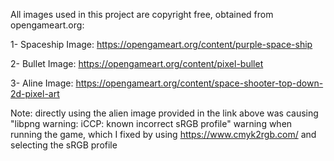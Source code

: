 All images used in this project are copyright free,
obtained from opengameart.org:

1- Spaceship Image:
https://opengameart.org/content/purple-space-ship

2- Bullet Image:
https://opengameart.org/content/pixel-bullet

3- Aline Image: 
https://opengameart.org/content/space-shooter-top-down-2d-pixel-art

Note: directly using the alien image provided in the link above was causing 
"libpng warning: iCCP: known incorrect sRGB profile" warning when running the game, 
which I fixed by using https://www.cmyk2rgb.com/ and selecting the sRGB profile